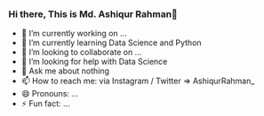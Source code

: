 ### Hi there, This is Md. Ashiqur Rahman👋

<!--
**Ashiqur-R/Ashiqur-R** is a ✨ _special_ ✨ repository because its `README.md` (this file) appears on your GitHub profile.

Here are some ideas to get you started:
-->
- 🔭 I’m currently working on ...
- 🌱 I’m currently learning Data Science and Python
- 👯 I’m looking to collaborate on ...
- 🤔 I’m looking for help with Data Science
- 💬 Ask me about nothing
- 📫 How to reach me: via Instagram / Twitter => AshiqurRahman_
- 😄 Pronouns: ...
- ⚡ Fun fact: ...

